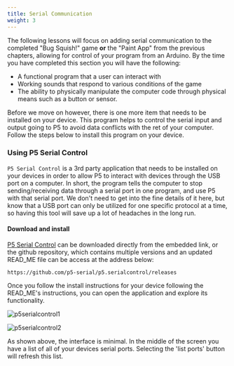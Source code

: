 ```yaml
---
title: Serial Communication
weight: 3
---
```

The following lessons will focus on adding serial communication to the completed "Bug Squish!" game **or** the "Paint App" from the previous chapters, allowing for control of your program from an Arduino. By the time you have completed this section you will have the following:

* A functional program that a user can interact with
* Working sounds that respond to various conditions of the game
* The ability to physically manipulate the computer code through physical means such as a button or sensor.

Before we move on however, there is one more item that needs to be installed on your device. This program helps to control the serial input and output going to P5 to avoid data conflicts with the ret of your computer. Follow the steps below to install this program on your device. 


### Using P5 Serial Control

`P5 Serial Control` is a 3rd party application that needs to be installed on your devices in order to allow P5 to interact with devices through the USB port on a computer. In short, the program tells the computer to stop sending/receiving data through a serial port in one program, and use P5 with that serial port. We don't need to get into the fine details of it here, but know that a USB port can only be utilized for one specific protocol at a time, so having this tool will save up a lot of headaches in the long run.

#### Download and install

[P5 Serial Control](https://pdm.lsupathways.org/p5.serialcontrol.zip) can be downloaded directly from the embedded link, or the github repository, which contains multiple versions and an updated READ_ME file can be access at the address below:

```
https://github.com/p5-serial/p5.serialcontrol/releases
```

Once you follow the install instructions for your device following the READ_ME's instructions, you can open the application and explore its functionality. 

![p5serialcontrol1](/images/graphics/p5sc1)

![p5serialcontrol2](/images/graphics/p5sc2)

As shown above, the interface is minimal. In the middle of the screen you have a list of all of your devices serial ports. Selecting the 'list ports' button will refresh this list. 